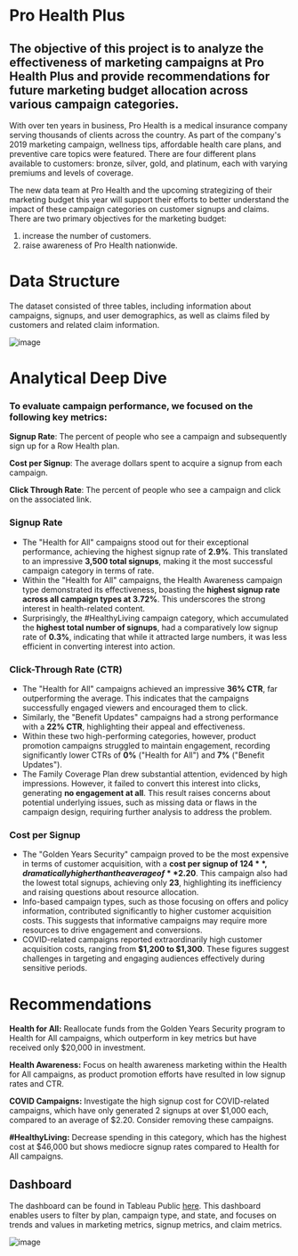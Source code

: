 # Pro Health Plus
## The objective of this project is to analyze the effectiveness of marketing campaigns at Pro Health Plus and provide recommendations for future marketing budget allocation across various campaign categories.
With over ten years in business, Pro Health is a medical insurance company serving thousands of clients across the country. As part of the company's 2019 marketing campaign, wellness tips, affordable health care plans, and preventive care topics were featured. There are four different plans available to customers: bronze, silver, gold, and platinum, each with varying premiums and levels of coverage.

The new data team at Pro Health and the upcoming strategizing of their marketing budget this year will support their efforts to better understand the impact of these campaign categories on customer signups and claims. There are two primary objectives for the marketing budget: 
1) increase the number of customers.
2) raise awareness of Pro Health nationwide.

# Data Structure
The dataset consisted of three tables, including information about campaigns, signups, and user demographics, as well as claims filed by customers and related claim information.

![image](https://github.com/user-attachments/assets/5ebffa95-6952-4b61-8ebf-44ca648b398c)

# Analytical Deep Dive
### To evaluate campaign performance, we focused on the following key metrics:
**Signup Rate**: The percent of people who see a campaign and subsequently sign up for a Row Health plan.

**Cost per Signup**: The average dollars spent to acquire a signup from each campaign.

**Click Through Rate**: The percent of people who see a campaign and click on the associated link.

### **Signup Rate**
- The "Health for All" campaigns stood out for their exceptional performance, achieving the highest signup rate of **2.9%**. This translated to an impressive **3,500 total signups**, making it the most successful campaign category in terms of rate.
- Within the "Health for All" campaigns, the Health Awareness campaign type demonstrated its effectiveness, boasting the **highest signup rate across all campaign types at 3.72%**. This underscores the strong interest in health-related content.
- Surprisingly, the #HealthyLiving campaign category, which accumulated the **highest total number of signups**, had a comparatively low signup rate of **0.3%**, indicating that while it attracted large numbers, it was less efficient in converting interest into action.

### **Click-Through Rate (CTR)**
- The "Health for All" campaigns achieved an impressive **36% CTR**, far outperforming the average. This indicates that the campaigns successfully engaged viewers and encouraged them to click.
- Similarly, the "Benefit Updates" campaigns had a strong performance with a **22% CTR**, highlighting their appeal and effectiveness.
- Within these two high-performing categories, however, product promotion campaigns struggled to maintain engagement, recording significantly lower CTRs of **0%** ("Health for All") and **7%** ("Benefit Updates").
- The Family Coverage Plan drew substantial attention, evidenced by high impressions. However, it failed to convert this interest into clicks, generating **no engagement at all**. This result raises concerns about potential underlying issues, such as missing data or flaws in the campaign design, requiring further analysis to address the problem.

### **Cost per Signup**
- The "Golden Years Security" campaign proved to be the most expensive in terms of customer acquisition, with a **cost per signup of $124**, dramatically higher than the average of **$2.20**. This campaign also had the lowest total signups, achieving only **23**, highlighting its inefficiency and raising questions about resource allocation.
- Info-based campaign types, such as those focusing on offers and policy information, contributed significantly to higher customer acquisition costs. This suggests that informative campaigns may require more resources to drive engagement and conversions.
- COVID-related campaigns reported extraordinarily high customer acquisition costs, ranging from **$1,200 to $1,300**. These figures suggest challenges in targeting and engaging audiences effectively during sensitive periods.
# Recommendations
**Health for All:** Reallocate funds from the Golden Years Security program to Health for All campaigns, which outperform in key metrics but have received only $20,000 in investment.

**Health Awareness:** Focus on health awareness marketing within the Health for All campaigns, as product promotion efforts have resulted in low signup rates and CTR.

**COVID Campaigns:** Investigate the high signup cost for COVID-related campaigns, which have only generated 2 signups at over $1,000 each, compared to an average of $2.20. Consider removing these campaigns.

**#HealthyLiving:** Decrease spending in this category, which has the highest cost at $46,000 but shows mediocre signup rates compared to Health for All campaigns.
## Dashboard
The dashboard can be found in Tableau Public [here](https://public.tableau.com/app/profile/kilila.ninsavang/viz/ProHealthPlus/ExecutiveDashboard). This dashboard enables users to filter by plan, campaign type, and state, and focuses on trends and values in marketing metrics, signup metrics, and claim metrics.

![image](https://github.com/user-attachments/assets/44f77e7d-c3cb-4059-bf90-f7dd2092238c)

